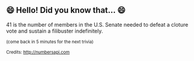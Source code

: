 ## 😄 Hello! Did you know that... 😄
41 is the number of members in the U.S. Senate needed to defeat a cloture vote and sustain a filibuster indefinitely.

<sup>(come back in 5 minutes for the next trivia)</sup>


<sup>Credits: http://numbersapi.com</sup>
